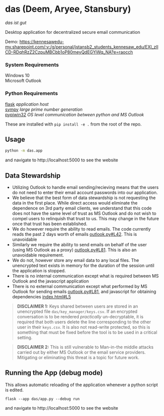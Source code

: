 # das (Deem, Aryee, Stansbury)
_das ist gut_

Desktop application for decentralized secure email communication

Demo: https://kennesawedu-my.sharepoint.com/:v:/g/personal/jstansb2_students_kennesaw_edu/EXI_zIlCD-RDqhRzZ2CzpuMBCbb1oP80meyQdEGYiWq_NA?e=raocch
### System Requirements
Windows 10 <br>
Microsoft Outlook <br>
### Python Requirements
[flask](https://pypi.org/project/Flask/) _application host_ <br>
[sympy](https://pypi.org/project/sympy/) _large prime number generation_ <br>
[pypiwin32](https://pypi.org/project/pypiwin32/) _OS level communication between python and MS Outlook_

These are installed with `pip install -e .` from the root of the repo.

## Usage
```bash
python -m das.app
```
and navigate to http://localhost:5000 to see the website

## Data Stewardship
  - Utilizing Outlook to handle email sending/recieving means that the users do not need to enter their email account passwords into our application.
  - We believe that the best form of data stewardship is not requesting the data in the first place. While direct access would eliminate the dependence on 3rd party email clients, we understand that this code does not have the same level of trust as MS Outlook and do not wish to compel users to relinquish that trust to us. This may change in the future once that trust has been established.
  - We do however require the ability to read emails. The code currently reads the past 2 days worth of emails [outlook.py#L42](https://github.com/JoelStansbury/das/blob/main/das/outlook/outlook.py#L42). This is unavoidable
  - Similarly we require the ability to send emails on behalf of the user (using MS Outlook as a proxy) [outlook.py#L81](https://github.com/JoelStansbury/das/blob/main/das/outlook/outlook.py#L81). This is also an unavoidable requirement.
  - We do not, however store any email data to any local files. The unencrypted text exists in memory for the duration of the session until the application is stopped.
  - There is no internal communication except what is required between MS Outlook and the javascript application
  - There is no external communication except what performed by MS Outlook for sending emails [outlook.py#L81](https://github.com/JoelStansbury/das/blob/main/das/outlook/outlook.py#L81), and javascript for obtaining dependencies [index.html#L5](https://github.com/JoelStansbury/das/blob/main/das/templates/index.html#L5)


> __DISCLAIMER 1:__ Keys shared between users are stored in an unencrypted file `das/key_manager/keys.csv`. If an encrypted conversation is to be rendered _practically_ un-decryptable, it is required that both users delete the line corresponding to the other user in their `keys.csv`. It is also not read-write protected, so this is something that must be fixed before the tool is to be used in a critical setting.

> __DISCLAIMER 2:__ This is still vulnerable to Man-in-the middle attacks carried out by either MS Outlook or the email service providers. Mitigating or eliminating this threat is a topic for future work.

## Running the App (debug mode)
This allows automatic reloading of the application whenever a python script is edited.

`flask --app das/app.py --debug run`

and navigate to http://localhost:5000 to see the website
